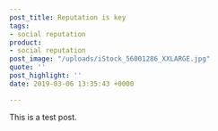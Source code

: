 ```yaml
---
post_title: Reputation is key
tags:
- social reputation
product:
- social reputation
post_image: "/uploads/iStock_56001286_XXLARGE.jpg"
quote: ''
post_highlight: ''
date: 2019-03-06 13:35:43 +0000

---
```

This is a test post.